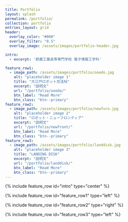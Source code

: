 ```yaml
---
title: Portfolio
layout: splash 
permalink: /portfolio/
collection: portfolio
entries_layout: grid
header:
  overlay_color: "#000"
  overlay_filter: "0.5"
  overlay_image: /assets/images/portfolio-header.jpg

intro:
  - excerpt: '鈴鹿工業高等専門学校 電子情報工学科'

feature_row1:
  - image_path: /assets/images/portfolio/ooedo.jpg
    alt: "placeholder image 1"
    title: "大江戸ロボット忍法帖"
    excerpt: "説明文"
    url: "/portfolio/ooedo/"
    btn_label: "Read More"
    btn_class: "btn--primary"
feature_row2:
  - image_path: /assets/images/portfolio/newfuro.jpg
    alt: "placeholder image 2"
    title: "ロボット・ニューフロンティア"
    excerpt: "説明文"
    url: "/portfolio/newfront/"
    btn_label: "Read More"
    btn_class: "btn--primary"
feature_row3:
  - image_path: /assets/images/portfolio/landdisk.jpg
    alt: "placeholder image 3"
    title: "LANDING DISK"
    excerpt: "説明文"
    url: "/portfolio/landdisk/"
    btn_label: "Read More"
    btn_class: "btn--primary"
---
```


{% include feature_row id="intro" type="center" %}

{% include feature_row id="feature_row1" type="left" %}

{% include feature_row id="feature_row2" type="right" %}

{% include feature_row id="feature_row3" type="left" %}

